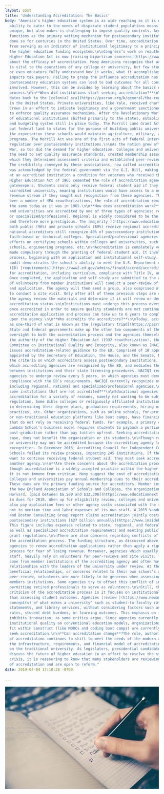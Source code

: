 ```yaml
---
layout: post
title: 'Understanding Accreditation: The Basics'
body: "America’s higher education system is as wide reaching as it is diverse. Its
  ability to cater to the needs of disparate student populations means it characteristically
  unique, but also makes is challenging to impose quality controls. Accreditation
  functions as the primary vetting mechanism for postsecondary institutions, and has
  done so for centuries in the United States. Over time, accreditation has shifted
  from serving as an indicator of institutional legitimacy to a principle component
  the higher education funding ecosystem.\n\nCongress’s work on reauthorizing the
  Higher Education Act is now [raising bipartisan concerns](https://www.educationnext.org/college-accreditation-explained-ednext-guide-how-it-works-whos-responsible/)
  about the efficacy of accreditation. Many Americans recognize that accreditation
  is vital to the operations of any college or university, but few students, parents,
  or even educators fully understand how it works, what it accomplishes, or how it
  impacts tax payers. Failing to grasp the influence accreditation has within the
  postsecondary education systems can lead to bad outcomes for all constituencies
  involved. However, this can be avoided by learning about the basics of the accreditation
  process.\n\n**When did institutions start seeking accreditation?**\n\nAccreditation
  dates back to the [colonial era](https://pacrao.org/b/general/the-regulatory-triad-and-united-states-higher-education/)
  in the United States. Private universities, like Yale, received charters from the
  Crown in an effort to indicate legitimacy and a government sanctioned responsibility
  to enforce quality assurance mechanisms. After the Revolutionary War, oversight
  of educational institutions shifted primarily to the states, establishing the regulatory
  and budgeting system still in place today. The Morrill Land Grant Act (1862) parceled
  out federal land to states for the purpose of building public universities with
  the expectation these schools would maintain agriculture, military, and engineering
  programs. The Morrill Act was one of the first acts of federal intervention and
  regulation over postsecondary institutions.\n\nAs the nation grew after the Revolutionary
  War, so too did the demand for higher education. Colleges and universities, recognizing
  the need to set quality assurance standards, created membership associations in
  which they determined assessment criteria and established peer-review practices.
  The credibility conveyed by these associations, now called accrediting agencies,
  was acknowledged by the federal government via the G.I. Bill, making enrollment
  at an accredited institution a condition for veterans who received these funds.\n\nThe
  Higher Education Act of 1965 cemented the role of accreditation agencies as industry
  gatekeepers. Students could only receive federal student aid if they attended an
  accredited university, meaning institutions would have access to a new, generous
  revenue stream if they sought out recognition from these agencies. Though refined
  over a number of HEA reauthorizations, the role of accreditation remains primarily
  the same today as it was in 1965.\n\n**How does accreditation work?** \n\nColleges
  and universities are accredited by one of three types of agencies: regional, national,
  or specialized/professional. Regional is widely considered to be the most rigorous
  and therefore more prestigious. The [majority ](https://www.educationnext.org/college-accreditation-explained-ednext-guide-how-it-works-whos-responsible/)of
  both public (96%) and private schools (69%) receive regional accreditation, but
  national accreditors still recognize 40% of postsecondary institutions, primarily
  faith-based or technical colleges. Specialized/professional agencies focus their
  efforts on certifying schools within colleges and universities, such as medical
  schools, engineering programs, etc.\n\nAccreditation is completely voluntary, only
  made compulsory through the granting of federal student aid. It involves a multistep
  process, beginning with an application and institutional self-study. This internal
  audit demonstrates the school’s ability to meet the U.S. Department of Education’s
  (ED) [requirements](https://www2.ed.gov/admins/finaid/accred/accreditation_pg13.html)
  for accreditation, including curriculum, compliance with Title IV, and fiscal management.
  Once completed, the application and self-study are submitted to the agency. A committee
  of volunteers from member institutions will conduct a peer-review of the self-study
  and application. The agency will then send a group, also comprised of volunteers,
  to conduct a site visit. Only after all of these previous steps are completed will
  the agency review the materials and determine if it will renew or decline the school’s
  accreditation status.\n\nInstitutions must undergo this process every 5-10 years
  once accredited in order to ensure quality standards are met continually. The initial
  accreditation application and process can take up to 6 years to complete, depending
  upon the agency.\n\n**Who accredits the accreditors?**\n\nToday, accreditation functions
  as one-third of what is known as the [regulatory triad](https://pacrao.org/b/general/the-regulatory-triad-and-united-states-higher-education/).
  State and federal governments make up the other two components of the triad, providing
  oversight to both the accreditation process and the agencies themselves.\n\nUnder
  the authority of the Higher Education Act (1992 reauthorization), the National Advisory
  Committee on Institutional Quality and Integrity, also known as [NACIQI](https://sites.ed.gov/naciqi/authority/),
  issues accreditation-related guidance to the ED. Comprised of 18 appointed members,
  appointed by the Secretary of Education, the House, and the Senate, NACIQI sets
  the criteria on which accreditors assess postsecondary institutions, determines
  which accrediting agencies are recognized by the ED, and mediates the relationship
  between institutions and their state licensing procedures. NACIQI requires accrediting
  agencies to undergo review every 5 years, in which agencies must demonstrate their
  compliance with the ED’s requirements. NACIQI currently recognizes over 60 accreditors,
  including regional, national and specialized/professional agencies.\n\n**Are there
  some institutions that are not accredited?**\n\nEducational agencies may not seek
  accreditation for a variety of reasons, namely not wanting to be subject to federal
  regulation. Some Bible colleges or religiously affiliated institutions want freedom
  in determining their degree plans, graduation requirements, hiring or admissions
  practices, etc. Other organizations, such as online schools, for-profit universities,
  or non-traditional education platforms like boot camps, have financing structures
  that do not rely on receiving federal funds. For example, a primary component of
  Lambda School’s business model requires students to payback a portion of their salary
  post-graduation rather than pay tuition upfront. Seeking accreditation, in this
  case, does not benefit the organization or its students.\n\nThough rare, a college
  or university may not be accredited because its accrediting agency lost their NACIQI
  recognition. In December 2016, Accrediting Council for Independent Colleges and
  Schools failed its review process, impacting 245 institutions. If these schools
  want to continue receiving federal student aid, they must seek accreditation from
  another agency.\n\n**Are there concerns about the accreditation process?**\n\nEven
  though accreditation is a widely accepted practice within the higher education community,
  it is not immune from critique. Many suggest the cost of accreditation is problematic.
  Colleges and universities pay annual membership dues to their accrediting agency.
  These dues are the primary funding source for accreditors. Member institutions of
  the New England Association of Schools and Colleges, the organization that accredits
  Harvard, [paid between $6,500 and $32,300](https://www.educationnext.org/college-accreditation-explained-ednext-guide-how-it-works-whos-responsible/)
  in dues for 2018. When up for eligibility review, colleges and universities must
  also pay application fees or other agency costs associated with the review process,
  not to mention time and labor expenses of its own staff. A 2015 Vanderbilt University
  and Boston Consulting Group report claims accreditation jointly costs the nation’s
  postsecondary institutions [$27 billion annually](https://www.insidehighered.com/news/2015/10/19/vanderbilt-study-again-highlights-what-colleges-view-burdensome-federal-regulations).
  This figure includes expenses related to state, regional, and federal compliance,
  as well as specialized accreditation requirements and meeting publicly funded research
  grant regulations.\n\nThere are also concerns regarding conflicts of interest within
  the accreditation process. The funding structure, as discussed above, incentivizes
  agencies to renew accreditation applications rather than apply a rigorous review
  process for fear of losing revenue. Moreover, agencies which usually have minimal
  staff, heavily rely on volunteers for peer-reviews and site visits. These volunteers
  come from member institutions of the accrediting agency and often have professional
  relationships with the leaders of the university under review. At the risk of losing
  beneficial relationships, or concerns related to their own school’s accreditation
  peer-review, volunteers are more likely to be generous when assessing their fellow
  members institutions. Some agencies try to offset this conflict of interest by only
  permitting retired professionals to serve as volunteers.\n\nStill, the most popular
  criticism of the accreditation process is it focuses on institutional inputs rather
  than assessing student outcomes. Agencies [review ](https://www.newamerica.org/education-policy/edcentral/improving-accreditation-i/)“traditional
  concept(s) of what makes a university” such as student-to-faculty ratios, mission
  statements, and library services, without considering factors such as graduation
  rates, student debt burdens, or learning outcomes. This emphasis on inputs also
  inhibits innovation, as some critics argue. Since agencies currently determines
  institutional quality on conventional education models, organizations that do not
  fit within construct (like MOOCs and coding boot camps) are currently unable to
  seek accreditation.\n\n**Can accreditation change**?The role, authority and process
  of accreditation continues to shift to meet the needs of the modern academy. Still,
  the infrastructure, requirements, and financial model of accreditation is predicated
  on the traditional university. As legislators, presidential candidates, and universities
  discuss the future of higher education in an effort to resolve the student debt
  crisis, it is reassuring to know that many stakeholders are reviewing the function
  of accreditation and are open to reform."
date: 2019-04-04 17:10:28 -0700

---
```

![](/uploads/Checklist.jpg)